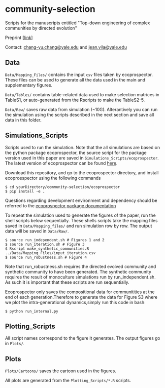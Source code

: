 # community-selection

Scripts for the manuscripts entitled "Top-down engineering of complex communities by directed evolution"

Preprint [[link](https://www.biorxiv.org/content/10.1101/2020.07.24.214775v2)]

Contact: chang-yu.chang@yale.edu and jean.vila@yale.edu


## Data

`Data/Mapping_Files/` contains the input `csv` files taken by ecoprospector. These files can be used to generate all the data used in the main and supplementary figures.

`Data/Tables/` contains table-related data used to make selection matrices in TableS1, or auto-generated from the Rscripts to make the TableS2-5.

`Data/Raw/` saves raw data from simulation (~10G). Alterantively you can run the simulation using the scripts described in the next section and save all data in this folder. 

## Simulations_Scripts

Scripts used to run the simulation. Note that the all simulations are based on the python package ecoprospector, the source script for the package version used in this paper are saved in `Simulations_Scripts/ecoprospector`. The latest version of ecoprospector can be found [here](https://github.com/Chang-Yu-Chang/ecoprospector). 

Download this repository, and go to the ecoprospector directory, and install ecoproespector using the following commands

```{bash}
$ cd yourDirectory/community-selection/ecoprospector
$ pip install -e .
```
Questions regarding development environment and dependency should be referred to the [ecoprospector package documentation](https://ecoprospector.readthedocs.io/en/latest/index.html)

To repeat the simulation used to generate the figures of the paper, run the shell scripts below sequentially. These shells scripts take the mapping files saved in `Data/Mapping_files/` and run simulation row by row. The output data will be saved in `Data/Raw/`. 

```{bash}
$ source run_independent.sh # Figures 1 and 2
$ source run_iteration.sh # Figure 3
$ Rscript make_synthetic_communities.R ../Data/Mapping_Files/input_iteration.csv
$ source run_robustness.sh # Figure 4
```
Note that run_robustness.sh requires the directed evolved community and synthetic community to have been generated. The synthetic community requires the result of monoculture simulations run by run_independent.sh. As such it is important that these scripts are run sequentially.

Ecoprospector only saves the compositional data for communitities at the end of each generation.Therefore to generate the data for Figure S3 where we plot the intra-generational dynamics,simply run this code in bash

```{bash}
$ python run_internal.py
```

## Plotting_Scripts

All script names correspond to the figure it generates. The output figures go in `Plots/`.

## Plots

`Plots/Cartoons/` saves the cartoon used in the figures.

All plots are generated from the `Plotting_Scripts/*.R` scripts.

